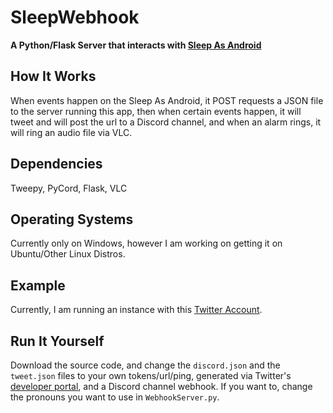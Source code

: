 # SleepWebhook
**A Python/Flask Server that interacts with [Sleep As Android](https://play.google.com/store/apps/details?id=com.urbandroid.sleep)**
## How It Works
When events happen on the Sleep As Android, it POST requests a JSON file to the server running this app, then when certain events happen, it will tweet and will post the url to a Discord channel, and when an alarm rings, it will ring an audio file via VLC.
## Dependencies 
Tweepy, PyCord, Flask, VLC
## Operating Systems
Currently only on Windows, however I am working on getting it on Ubuntu/Other Linux Distros.
## Example
Currently, I am running an instance with this [Twitter Account](https://twitter.com/gahtvsleepsched "gahtv's sleep schedule").
## Run It Yourself
Download the source code, and change the `discord.json` and the `tweet.json` files to your own tokens/url/ping, generated via Twitter's [developer portal](https://developer.twitter.com), and a Discord channel webhook. If you want to, change the pronouns you want to use in `WebhookServer.py`.

